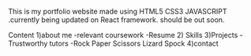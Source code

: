 This is my portfolio website made using HTML5 CSS3 JAVASCRIPT .currently being updated on React framework. should be out soon.

Content
1)about me
-relevant coursework
-Resume
2) Skills
3)Projects
-Trustworthy tutors
-Rock Paper Scissors Lizard Spock
4)contact
